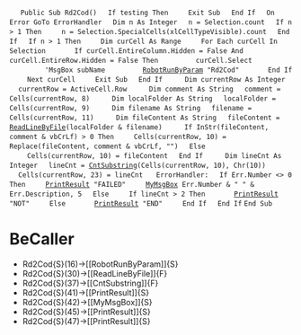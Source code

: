 &nbsp;&nbsp;&nbsp;&nbsp;
`Public Sub Rd2Cod()`
&nbsp;&nbsp;&nbsp;&nbsp;`If testing Then`
&nbsp;&nbsp;&nbsp;&nbsp;&nbsp;&nbsp;&nbsp;&nbsp;`Exit Sub`
&nbsp;&nbsp;&nbsp;&nbsp;`End If`
&nbsp;&nbsp;&nbsp;&nbsp;`On Error GoTo ErrorHandler`
&nbsp;&nbsp;&nbsp;&nbsp;`Dim n As Integer`
&nbsp;&nbsp;&nbsp;&nbsp;`n = Selection.count`
&nbsp;&nbsp;&nbsp;&nbsp;`If n > 1 Then`
&nbsp;&nbsp;&nbsp;&nbsp;&nbsp;&nbsp;&nbsp;&nbsp;`n = Selection.SpecialCells(xlCellTypeVisible).count`
&nbsp;&nbsp;&nbsp;&nbsp;`End If`
&nbsp;&nbsp;&nbsp;&nbsp;`If n > 1 Then`
&nbsp;&nbsp;&nbsp;&nbsp;&nbsp;&nbsp;&nbsp;&nbsp;`Dim curCell As Range`
&nbsp;&nbsp;&nbsp;&nbsp;&nbsp;&nbsp;&nbsp;&nbsp;`For Each curCell In Selection`
&nbsp;&nbsp;&nbsp;&nbsp;&nbsp;&nbsp;&nbsp;&nbsp;&nbsp;&nbsp;&nbsp;&nbsp;`If curCell.EntireColumn.Hidden = False And curCell.EntireRow.Hidden = False Then`
&nbsp;&nbsp;&nbsp;&nbsp;&nbsp;&nbsp;&nbsp;&nbsp;&nbsp;&nbsp;&nbsp;&nbsp;&nbsp;&nbsp;&nbsp;&nbsp;`curCell.Select`
&nbsp;&nbsp;&nbsp;&nbsp;&nbsp;&nbsp;&nbsp;&nbsp;&nbsp;&nbsp;&nbsp;&nbsp;&nbsp;&nbsp;&nbsp;&nbsp;`'MsgBox subName`
&nbsp;&nbsp;&nbsp;&nbsp;&nbsp;&nbsp;&nbsp;&nbsp;&nbsp;&nbsp;&nbsp;&nbsp;&nbsp;&nbsp;&nbsp;&nbsp;[`RobotRunByParam`](RobotRunByParam)` "Rd2Cod"`
&nbsp;&nbsp;&nbsp;&nbsp;&nbsp;&nbsp;&nbsp;&nbsp;&nbsp;&nbsp;&nbsp;&nbsp;`End If`
&nbsp;&nbsp;&nbsp;&nbsp;&nbsp;&nbsp;&nbsp;&nbsp;`Next curCell`
&nbsp;&nbsp;&nbsp;&nbsp;&nbsp;&nbsp;&nbsp;&nbsp;`Exit Sub`
&nbsp;&nbsp;&nbsp;&nbsp;`End If`
&nbsp;&nbsp;&nbsp;&nbsp;
&nbsp;&nbsp;&nbsp;&nbsp;`Dim currentRow As Integer`
&nbsp;&nbsp;&nbsp;&nbsp;`currentRow = ActiveCell.Row`
&nbsp;&nbsp;&nbsp;&nbsp;
&nbsp;&nbsp;&nbsp;&nbsp;`Dim comment As String`
&nbsp;&nbsp;&nbsp;&nbsp;`comment = Cells(currentRow, 8)`
&nbsp;&nbsp;&nbsp;&nbsp;
&nbsp;&nbsp;&nbsp;&nbsp;`Dim localFolder As String`
&nbsp;&nbsp;&nbsp;&nbsp;`localFolder = Cells(currentRow, 9)`
&nbsp;&nbsp;&nbsp;&nbsp;
&nbsp;&nbsp;&nbsp;&nbsp;`Dim filename As String`
&nbsp;&nbsp;&nbsp;&nbsp;`filename = Cells(currentRow, 11)`
&nbsp;&nbsp;&nbsp;&nbsp;
&nbsp;&nbsp;&nbsp;&nbsp;`Dim fileContent As String`
&nbsp;&nbsp;&nbsp;&nbsp;`fileContent = `[`ReadLineByFile`](ReadLineByFile)`(localFolder & filename)`
&nbsp;&nbsp;&nbsp;&nbsp;
&nbsp;&nbsp;&nbsp;&nbsp;`If InStr(fileContent, comment & vbCrLf) > 0 Then`
&nbsp;&nbsp;&nbsp;&nbsp;&nbsp;&nbsp;&nbsp;&nbsp;`Cells(currentRow, 10) = Replace(fileContent, comment & vbCrLf, "")`
&nbsp;&nbsp;&nbsp;&nbsp;`Else`
&nbsp;&nbsp;&nbsp;&nbsp;&nbsp;&nbsp;&nbsp;&nbsp;`Cells(currentRow, 10) = fileContent`
&nbsp;&nbsp;&nbsp;&nbsp;`End If`
&nbsp;&nbsp;&nbsp;&nbsp;
&nbsp;&nbsp;&nbsp;&nbsp;`Dim lineCnt As Integer`
&nbsp;&nbsp;&nbsp;&nbsp;`lineCnt = `[`CntSubstring`](CntSubstring)`(Cells(currentRow, 10), Chr(10))`
&nbsp;&nbsp;&nbsp;&nbsp;`Cells(currentRow, 23) = lineCnt`
&nbsp;&nbsp;&nbsp;&nbsp;
`ErrorHandler:`
&nbsp;&nbsp;&nbsp;&nbsp;`If Err.Number <> 0 Then`
&nbsp;&nbsp;&nbsp;&nbsp;&nbsp;&nbsp;&nbsp;&nbsp;[`PrintResult`](PrintResult)` "FAILED"`
&nbsp;&nbsp;&nbsp;&nbsp;&nbsp;&nbsp;&nbsp;&nbsp;[`MyMsgBox`](MyMsgBox)` Err.Number & " " & Err.Description, 5`
&nbsp;&nbsp;&nbsp;&nbsp;`Else`
&nbsp;&nbsp;&nbsp;&nbsp;&nbsp;&nbsp;&nbsp;&nbsp;`If lineCnt > 2 Then`
&nbsp;&nbsp;&nbsp;&nbsp;&nbsp;&nbsp;&nbsp;&nbsp;&nbsp;&nbsp;&nbsp;&nbsp;[`PrintResult`](PrintResult)` "NOT"`
&nbsp;&nbsp;&nbsp;&nbsp;&nbsp;&nbsp;&nbsp;&nbsp;`Else`
&nbsp;&nbsp;&nbsp;&nbsp;&nbsp;&nbsp;&nbsp;&nbsp;&nbsp;&nbsp;&nbsp;&nbsp;[`PrintResult`](PrintResult)` "END"`
&nbsp;&nbsp;&nbsp;&nbsp;&nbsp;&nbsp;&nbsp;&nbsp;`End If`
&nbsp;&nbsp;&nbsp;&nbsp;`End If`
`End Sub`


# BeCaller
- Rd2Cod{S}(16)->[[RobotRunByParam]]{S}
- Rd2Cod{S}(30)->[[ReadLineByFile]]{F}
- Rd2Cod{S}(37)->[[CntSubstring]]{F}
- Rd2Cod{S}(41)->[[PrintResult]]{S}
- Rd2Cod{S}(42)->[[MyMsgBox]]{S}
- Rd2Cod{S}(45)->[[PrintResult]]{S}
- Rd2Cod{S}(47)->[[PrintResult]]{S}

